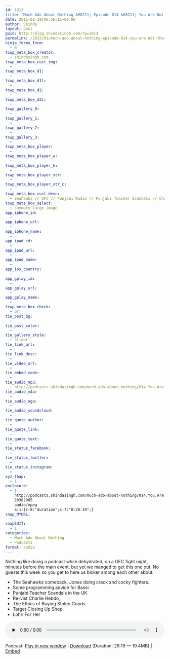 ```yaml
---
id: 1913
title: 'Much Ado About Nothing &#8211; Episode 014 &#8211; You Are Not The Father'
date: 2015-01-19T06:56:11+00:00
author: Shinda
layout: post
guid: http://blog.shindasingh.com/?p=1913
permalink: /2015/01/much-ado-about-nothing-episode-014-you-are-not-the-father/
ninja_forms_form:
  - 0
tcwp_meta_box_creator:
  - shindasingh.com
tcwp_meta_box_cust_img:
  - 
tcwp_meta_box_d1:
  - 
tcwp_meta_box_d1l:
  - 
tcwp_meta_box_d2:
  - 
tcwp_meta_box_d2l:
  - 
tcwp_gallery_0:
  - 
tcwp_gallery_1:
  - 
tcwp_gallery_2:
  - 
tcwp_gallery_3:
  - 
tcwp_meta_box_player:
  - 
tcwp_meta_box_player_w:
  - 
tcwp_meta_box_player_h:
  - 
tcwp_meta_box_player_str:
  - 
tcwp_meta_box_player_str_c:
  - 
tcwp_meta_box_cust_desc:
  - Seahawks // UFC // Punjabi Radio // Punjabi Teacher Scandals // Charlie Hebdo Round 2 // Ethics // Target // Lohri For Her
tcwp_meta_box_select:
  - summary_large_image
app_iphone_id:
  - 
app_iphone_url:
  - 
app_iphone_name:
  - 
app_ipad_id:
  - 
app_ipad_url:
  - 
app_ipad_name:
  - 
app_ios_country:
  - 
app_gplay_id:
  - 
app_gplay_url:
  - 
app_gplay_name:
  - 
tcwp_meta_box_check:
  - off
tie_post_bg:
  - 
tie_post_color:
  - 
tie_gallery_style:
  - slider
tie_link_url:
  - 
tie_link_desc:
  - 
tie_video_url:
  - 
tie_embed_code:
  - 
tie_audio_mp3:
  - http://podcasts.shindasingh.com/much-ado-about-nothing/014.You.Are.Not.The.Father.mp3
tie_audio_m4a:
  - 
tie_audio_oga:
  - 
tie_audio_soundcloud:
  - 
tie_quote_author:
  - 
tie_quote_link:
  - 
tie_quote_text:
  - 
tie_status_facebook:
  - 
tie_status_twitter:
  - 
tie_status_instagram:
  - 
xyz_fbap:
  - 1
enclosure:
  - |
    http://podcasts.shindasingh.com/much-ado-about-nothing/014.You.Are.Not.The.Father.mp3
    20382905
    audio/mpeg
    a:1:{s:8:"duration";s:7:"0:28:19";}
snap_MYURL:
  - 
snapEdIT:
  - 1
categories:
  - Much Ado About Nothing
  - Podcasts
format: audio
---
```

Nothing like doing a podcast while dehydrated, on a UFC fight night, minutes before the main event, but yet we manged to get this one out. No guests this week so you get to here us bicker among each other about:

  * The Seahawks comeback, Jones doing crack and cocky fighters.
  * Some programming advice for Bassi
  * Punjabi Teacher Scandals in the UK
  * Re-vist Charlie Hebdo,
  * The Ethics of Buying Stolen Goods
  * Target Closing Up Shop
  * Lohri For Her

<div class="powerpress_player" id="powerpress_player_5644">
  <audio class="wp-audio-shortcode" id="audio-1913-16" preload="none" style="width: 100%;" controls="controls"><source type="audio/mpeg" src="http://podcasts.shindasingh.com/much-ado-about-nothing/014.You.Are.Not.The.Father.mp3?_=16" /></audio>
</div>

<p class="powerpress_links powerpress_links_mp3">
  Podcast: <a href="http://podcasts.shindasingh.com/much-ado-about-nothing/014.You.Are.Not.The.Father.mp3" class="powerpress_link_pinw" target="_blank" title="Play in new window" onclick="return powerpress_pinw('http://blog.shindasingh.com/?powerpress_pinw=1913-podcast');" rel="nofollow">Play in new window</a> | <a href="http://podcasts.shindasingh.com/much-ado-about-nothing/014.You.Are.Not.The.Father.mp3" class="powerpress_link_d" title="Download" rel="nofollow" download="014.You.Are.Not.The.Father.mp3">Download</a> (Duration: 28:19 &#8212; 19.4MB) | <a href="#" class="powerpress_link_e" title="Embed" onclick="return powerpress_show_embed('1913-podcast');" rel="nofollow">Embed</a>
</p>

<p class="powerpress_embed_box" id="powerpress_embed_1913-podcast" style="display: none;">
  <input id="powerpress_embed_1913-podcast_t" type="text" value="<iframe width=&quot;320&quot; height=&quot;30&quot; src=&quot;http://blog.shindasingh.com/?powerpress_embed=1913-podcast&amp;powerpress_player=mediaelement-audio&quot; frameborder=&quot;0&quot; scrolling=&quot;no&quot;></iframe>" onclick="javascript: this.select();" onfocus="javascript: this.select();" style="width: 70%;" readOnly />
</p>

<!--powerpress_player-->